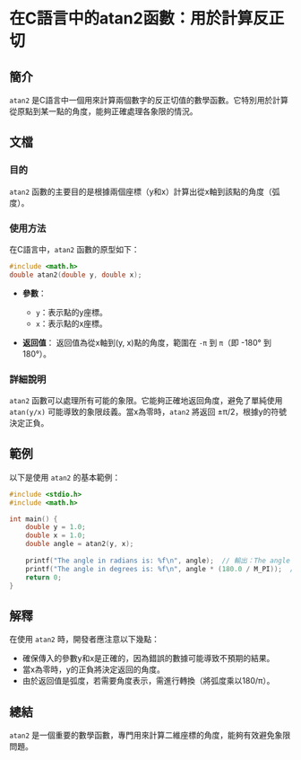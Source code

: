 <!--
Meta Description: # 在C語言中的atan2函數：用於計算反正切 ## 簡介 `atan2` 是C語言中一個用來計算兩個數字的反正切值的數學函數。它特別用於計算從原點到某一點的角度，能夠正確處理各象限的情況。 ## 文檔 ### 目的 `atan2` 函數的主要目的是根據兩個座標（y和x）計算出從x軸到該點的角度（弧...
Meta Keywords: atan2, angle, double, include, 180
-->

# 在C語言中的atan2函數：用於計算反正切

## 簡介
`atan2` 是C語言中一個用來計算兩個數字的反正切值的數學函數。它特別用於計算從原點到某一點的角度，能夠正確處理各象限的情況。

## 文檔
### 目的
`atan2` 函數的主要目的是根據兩個座標（y和x）計算出從x軸到該點的角度（弧度）。

### 使用方法
在C語言中，`atan2` 函數的原型如下：
```c
#include <math.h>
double atan2(double y, double x);
```
- **參數**：
  - `y`：表示點的y座標。
  - `x`：表示點的x座標。
  
- **返回值**：
  返回值為從x軸到(y, x)點的角度，範圍在 `-π` 到 `π`（即 -180° 到 180°）。

### 詳細說明
`atan2` 函數可以處理所有可能的象限。它能夠正確地返回角度，避免了單純使用 `atan(y/x)` 可能導致的象限歧義。當x為零時，`atan2` 將返回 ±π/2，根據y的符號決定正負。

## 範例
以下是使用 `atan2` 的基本範例：

```c
#include <stdio.h>
#include <math.h>

int main() {
    double y = 1.0;
    double x = 1.0;
    double angle = atan2(y, x);
    
    printf("The angle in radians is: %f\n", angle);  // 輸出：The angle in radians is: 0.785398
    printf("The angle in degrees is: %f\n", angle * (180.0 / M_PI));  // 輸出：The angle in degrees is: 45.000000
    return 0;
}
```

## 解釋
在使用 `atan2` 時，開發者應注意以下幾點：
- 確保傳入的參數y和x是正確的，因為錯誤的數據可能導致不預期的結果。
- 當x為零時，y的正負將決定返回的角度。
- 由於返回值是弧度，若需要角度表示，需進行轉換（將弧度乘以180/π）。

## 總結
`atan2` 是一個重要的數學函數，專門用來計算二維座標的角度，能夠有效避免象限問題。